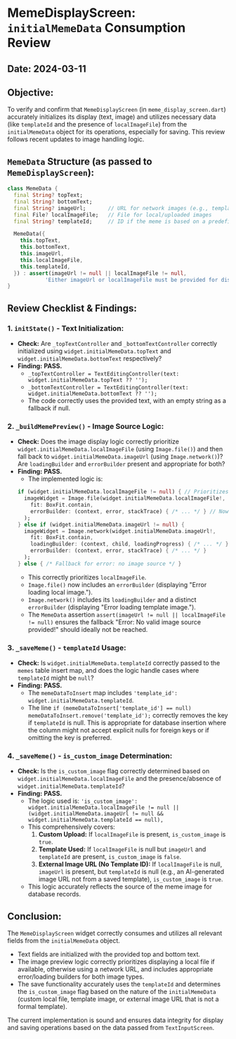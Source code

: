 # MemeDisplayScreen: `initialMemeData` Consumption Review

## Date: 2024-03-11

## Objective:
To verify and confirm that `MemeDisplayScreen` (in `meme_display_screen.dart`) accurately initializes its display (text, image) and utilizes necessary data (like `templateId` and the presence of `localImageFile`) from the `initialMemeData` object for its operations, especially for saving. This review follows recent updates to image handling logic.

## `MemeData` Structure (as passed to `MemeDisplayScreen`):
```dart
class MemeData {
  final String? topText;
  final String? bottomText;
  final String? imageUrl;       // URL for network images (e.g., templates)
  final File? localImageFile;   // File for local/uploaded images
  final String? templateId;     // ID if the meme is based on a predefined template

  MemeData({
    this.topText,
    this.bottomText,
    this.imageUrl,
    this.localImageFile,
    this.templateId,
  }) : assert(imageUrl != null || localImageFile != null, 
            'Either imageUrl or localImageFile must be provided for display.');
}
```

## Review Checklist & Findings:

### 1. `initState()` - Text Initialization:
*   **Check:** Are `_topTextController` and `_bottomTextController` correctly initialized using `widget.initialMemeData.topText` and `widget.initialMemeData.bottomText` respectively?
*   **Finding:** **PASS.**
    *   `_topTextController = TextEditingController(text: widget.initialMemeData.topText ?? '');`
    *   `_bottomTextController = TextEditingController(text: widget.initialMemeData.bottomText ?? '');`
    *   The code correctly uses the provided text, with an empty string as a fallback if null.

### 2. `_buildMemePreview()` - Image Source Logic:
*   **Check:** Does the image display logic correctly prioritize `widget.initialMemeData.localImageFile` (using `Image.file()`) and then fall back to `widget.initialMemeData.imageUrl` (using `Image.network()`)? Are `loadingBuilder` and `errorBuilder` present and appropriate for both?
*   **Finding:** **PASS.**
    *   The implemented logic is:
      ```dart
      if (widget.initialMemeData.localImageFile != null) { // Prioritizes localImageFile
        imageWidget = Image.file(widget.initialMemeData.localImageFile!, 
          fit: BoxFit.contain,
          errorBuilder: (context, error, stackTrace) { /* ... */ } // Now includes errorBuilder
        );
      } else if (widget.initialMemeData.imageUrl != null) {
        imageWidget = Image.network(widget.initialMemeData.imageUrl!, 
          fit: BoxFit.contain,
          loadingBuilder: (context, child, loadingProgress) { /* ... */ },
          errorBuilder: (context, error, stackTrace) { /* ... */ }
        );
      } else { /* Fallback for error: no image source */ }
      ```
    *   This correctly prioritizes `localImageFile`.
    *   `Image.file()` now includes an `errorBuilder` (displaying "Error loading local image.").
    *   `Image.network()` includes its `loadingBuilder` and a distinct `errorBuilder` (displaying "Error loading template image.").
    *   The `MemeData` assertion `assert(imageUrl != null || localImageFile != null)` ensures the fallback "Error: No valid image source provided!" should ideally not be reached.

### 3. `_saveMeme()` - `templateId` Usage:
*   **Check:** Is `widget.initialMemeData.templateId` correctly passed to the `memes` table insert map, and does the logic handle cases where `templateId` might be `null`?
*   **Finding:** **PASS.**
    *   The `memeDataToInsert` map includes `'template_id': widget.initialMemeData.templateId`.
    *   The line `if (memeDataToInsert['template_id'] == null) memeDataToInsert.remove('template_id');` correctly removes the key if `templateId` is null. This is appropriate for database insertion where the column might not accept explicit nulls for foreign keys or if omitting the key is preferred.

### 4. `_saveMeme()` - `is_custom_image` Determination:
*   **Check:** Is the `is_custom_image` flag correctly determined based on `widget.initialMemeData.localImageFile` and the presence/absence of `widget.initialMemeData.templateId`?
*   **Finding:** **PASS.**
    *   The logic used is: `'is_custom_image': widget.initialMemeData.localImageFile != null || (widget.initialMemeData.imageUrl != null && widget.initialMemeData.templateId == null),`
    *   This comprehensively covers:
        1.  **Custom Upload:** If `localImageFile` is present, `is_custom_image` is `true`.
        2.  **Template Used:** If `localImageFile` is null but `imageUrl` and `templateId` are present, `is_custom_image` is `false`.
        3.  **External Image URL (No Template ID):** If `localImageFile` is null, `imageUrl` is present, but `templateId` is null (e.g., an AI-generated image URL not from a saved template), `is_custom_image` is `true`.
    *   This logic accurately reflects the source of the meme image for database records.

## Conclusion:

The `MemeDisplayScreen` widget correctly consumes and utilizes all relevant fields from the `initialMemeData` object.
*   Text fields are initialized with the provided top and bottom text.
*   The image preview logic correctly prioritizes displaying a local file if available, otherwise using a network URL, and includes appropriate error/loading builders for both image types.
*   The save functionality accurately uses the `templateId` and determines the `is_custom_image` flag based on the nature of the `initialMemeData` (custom local file, template image, or external image URL that is not a formal template).

The current implementation is sound and ensures data integrity for display and saving operations based on the data passed from `TextInputScreen`.
```
